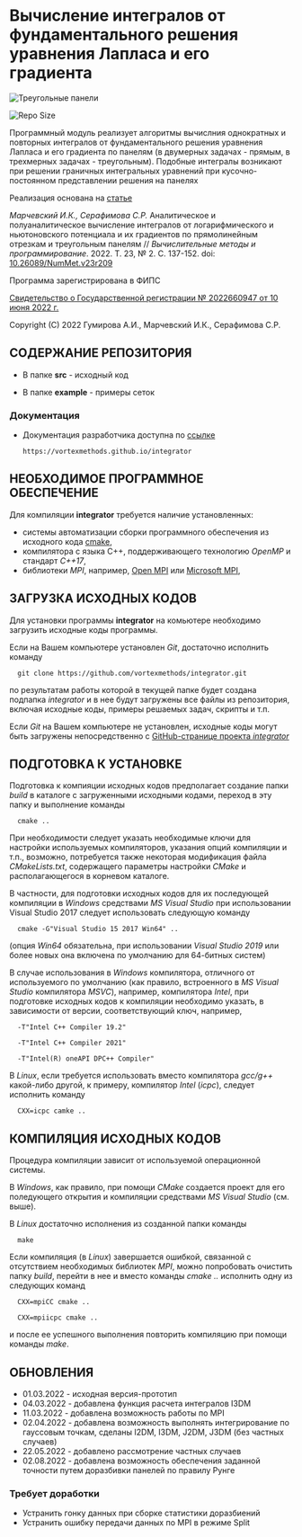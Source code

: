 Вычисление интегралов от фундаментального решения уравнения Лапласа и его градиента 
===================================================================================

![Треугольные панели](https://media.arxiv-vanity.com/render-output/6021340/x16.png "Треугольные панели на поверхностной сетке")

![Repo Size](https://img.shields.io/github/repo-size/vortexmethods/integrator.svg)


Программный модуль реализует алгоритмы вычислния однократных и повторных интегралов от фундаментального решения уравнения Лапласа и его градиента по панелям (в двумерных задачах - прямым, в трехмерных задачах - треугольным). Подобные интегралы возникают при решении граничных интегральных уравнений при кусочно-постоянном представлении решения на панелях

Реализация основана на [статье](https://num-meth.ru/index.php/journal/article/view/1203)

*Марчевский И.К., Серафимова С.Р.* Аналитическое и полуаналитическое вычисление интегралов от логарифмического и ньютоновского потенциала и их градиентов по прямолинейным отрезкам и треугольным панелям // *Вычислительные методы и программирование*. 2022. Т. 23, № 2. С. 137-152. doi: [10.26089/NumMet.v23r209](https://doi.org/10.26089/NumMet.v23r209)


Программа зарегистрирована в ФИПС 

[Свидетельство о Государственной регистрации № 2022660947 от 10 июня 2022 г.](https://new.fips.ru/registers-doc-view/fips_servlet?DB=EVM&DocNumber=2022660947&TypeFile=html)

Copyright (C) 2022 Гумирова А.И., Марчевский И.К., Серафимова С.Р.

СОДЕРЖАНИЕ РЕПОЗИТОРИЯ
----------------------

* В папке **src** - исходный код

* В папке **example** - примеры сеток

### Документация
* Документация разработчика доступна по [ссылке](https://vortexmethods.github.io/integrator)

      https://vortexmethods.github.io/integrator

НЕОБХОДИМОЕ ПРОГРАММНОЕ ОБЕСПЕЧЕНИЕ
-----------------------------------

Для компиляции **integrator** требуется наличие установленных: 

* системы автоматизации сборки программного обеспечения из исходного кода [cmake](https://cmake.org/),
* компилятора с языка C++, поддерживающего технологию *OpenMP* и стандарт *С++17*,
* библиотеки *MPI*, например, [Open MPI](https://www.open-mpi.org/) или [Microsoft MPI](https://docs.microsoft.com/en-us/message-passing-interface/microsoft-mpi),

ЗАГРУЗКА ИСХОДНЫХ КОДОВ
-----------------------

Для установки программы **integrator** на комьютере необходимо загрузить исходные коды программы.

Если на Вашем компьютере установлен *Git*, достаточно исполнить команду 

      git clone https://github.com/vortexmethods/integrator.git

по результатам работы которой в текущей папке будет создана подпапка *integrator* и в нее будут загружены все файлы из репозитория, включая исходные коды, примеры решаемых задач, скрипты и т.п.
	  
Если *Git* на Вашем компьютере не установлен, исходные коды могут быть загружены непосредственно с [GitHub-странице проекта *integrator*](https://github.com/vortexmethods/integrator)


ПОДГОТОВКА К УСТАНОВКЕ
----------------------
  
Подготовка к компияции исходных кодов предполагает создание папки *build* в каталоге с загруженными исходными кодами, переход в эту папку и выполнение команды 

      cmake ..
	  
При необходимости следует указать необходимые ключи для настройки используемых компиляторов, указания опций компиляции и т.п., возможно, потребуется также некоторая модификация файла *CMakeLists.txt*, содержащего параметры настройки *CMake* и располагающегося в корневом каталоге.

В частности, для подготовки исходных кодов для их последующей компиляции в *Windows* средствами *MS Visual Studio* при использовании Visual Studio 2017 следует использовать следующую команду 

      cmake -G"Visual Studio 15 2017 Win64" ..
	  
(опция *Win64* обязательна, при использовании *Visual Studio 2019* или более новых она включена по умолчанию для 64-битных систем)
	  
	  
В случае использования в *Windows* компилятора, отличного от используемого по умолчанию (как правило, встроенного в *MS Visual Studio* компилятора *MSVC*), например, компилятора *Intel*, при подготовке исходных кодов к компиляции необходимо указать, в зависимости от версии, соответствующий ключ, например,
	  
      -T"Intel C++ Compiler 19.2"
	  
	  -T"Intel C++ Compiler 2021"
	  
	  -T"Intel(R) oneAPI DPC++ Compiler"
	  
В *Linux*, если требуется использовать вместо компилятора *gcc/g++* какой-либо другой, к примеру, компилятор *Intel* (*icpc*), следует исполнить команду

	  CXX=icpc camke ..
  

КОМПИЛЯЦИЯ ИСХОДНЫХ КОДОВ
-------------------------	  
	  
Процедура компиляции зависит от используемой операционной системы. 

В *Windows*, как правило, при помощи *CMake* создается проект для его поледующего открытия и компиляции средствами *MS Visual Studio* (см. выше). 

В *Linux* достаточно исполнения из созданной папки команды

      make

Если компиляция (в *Linux*) завершается ошибкой, связанной с отсутствием необходимых библиотек *MPI*, можно попробовать очистить папку *build*, перейти в нее и вместо команды *cmake ..* исполнить одну из следующих команд

      CXX=mpiCC cmake ..
	  
	  CXX=mpiicpc cmake ..
	  	  
и после ее успешного выполнения повторить компиляцию при помощи команды *make*.	  

ОБНОВЛЕНИЯ
----------

* 01.03.2022 - исходная версия-прототип
* 04.03.2022 - добавлена функция расчета интегралов I3DM
* 11.03.2022 - добавлена возможность работы по MPI
* 02.04.2022 - добавлена возможность выполнять интегрирование по гауссовым точкам, сделаны I2DM, I3DM, J2DM, J3DM (без частных случаев)
* 22.05.2022 - добавлено рассмотрение частных случаев
* 02.08.2022 - добавлена возможность обеспечения заданной точности путем доразбивки панелей по правилу Рунге

### Требует доработки
* Устранить гонку данных при сборке статистики доразбиений
* Устранить ошибку передачи данных по MPI в режиме Split